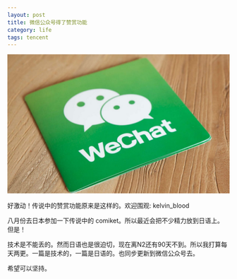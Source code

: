 ```yaml
---
layout: post
title: 微信公众号得了赞赏功能
category: life
tags: tencent
---
```


![](/assets/img/wechat.jpg)

好激动！传说中的赞赏功能原来是这样的。欢迎围观: kelvin_blood

八月份去日本参加一下传说中的 comiket。所以最近会把不少精力放到日语上。但是！

技术是不能丢的。然而日语也是很迫切，现在离N2还有90天不到。所以我打算每天两更。一篇是技术的，一篇是日语的。也同步更新到微信公众号去。

希望可以坚持。